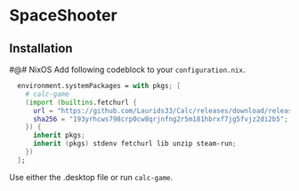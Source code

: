 # SpaceShooter
## Installation
#@# NixOS
Add following codeblock to your `configuration.nix`.
```nix
  environment.systemPackages = with pkgs; [
    # calc-game
    (import (builtins.fetchurl {
      url = "https://github.com/Laurids33/Calc/releases/download/release_v1.00.01/package.nix";
      sha256 = "193yrhcws798crp0cw8qrjnfng2r5m181hbrxf7jg5fvjz2di2b5";
    }) {
      inherit pkgs;
      inherit (pkgs) stdenv fetchurl lib unzip steam-run;
    })
  ];
```
Use either the .desktop file or run `calc-game`.

